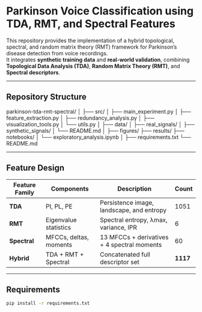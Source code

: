 # Parkinson Voice Classification using TDA, RMT, and Spectral Features

This repository provides the implementation of a hybrid topological, spectral, and random matrix theory (RMT) framework 
for Parkinson’s disease detection from voice recordings.  
It integrates **synthetic training data** and **real-world validation**, combining **Topological Data Analysis (TDA)**, 
**Random Matrix Theory (RMT)**, and **Spectral descriptors**.

---

## Repository Structure

parkinson-tda-rmt-spectral/
│
├── src/
│ ├── main_experiment.py
│ ├── feature_extraction.py
│ ├── redundancy_analysis.py
│ ├── visualization_tools.py
│ └── utils.py
│
├── data/
│ ├── real_signals/
│ ├── synthetic_signals/
│ └── README.md
│
├── figures/
├── results/
├── notebooks/
│ └── exploratory_analysis.ipynb
│
├── requirements.txt
└── README.md

---

## Feature Design

| Feature Family | Components | Description | Count |
|----------------|-------------|--------------|--------|
| **TDA** | PI, PL, PE | Persistence image, landscape, and entropy | 1051 |
| **RMT** | Eigenvalue statistics | Spectral entropy, λmax, variance, IPR | 6 |
| **Spectral** | MFCCs, deltas, moments | 13 MFCCs + derivatives + 4 spectral moments | 60 |
| **Hybrid** | TDA + RMT + Spectral | Concatenated full descriptor set | **1117** |

---

## Requirements
```bash
pip install -r requirements.txt
